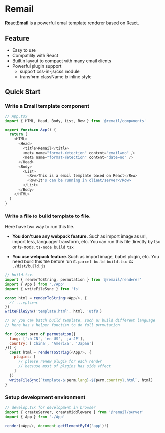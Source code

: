 # Remail

**Re**actE**mail** is a powerful email template renderer based on [React](https://reactjs.org).

## Feature

- Easy to use
- Compatility with React
- Builtin layout to compact with many email clients
- Powerful plugin support
  - support css-in-js/css module
  - transform className to inline style

## Quick Start

### Write a Email template component

```js
// App.tsx
import { HTML, Head, Body, List, Row } from '@remail/components'

export function App() {
  return (
    <HTML>
      <Head>
        <title>Remail</title>
        <meta name="format-detection" content="email=no" />
        <meta name="format-detection" content="date=no" />
      </Head>
      <Body>
        <List>
          <Row>This is a email template based on React</Row>
          <Row>It's can be running in client/server</Row>
        </List>
      </Body>
    </HTML>
  )
}
```

### Write a file to build template to file.

Here have two way to run this file.

- **You don't use any webpack feature.** Such as import image as url, import less, languager transform, etc.
You can run this file directly by tsc or ts-node. `ts-node build.tsx`

- **You use webpack feature.** Such as import image, babel plugin, etc.
You need build this file before run it. `parcel build build.tsx && ./dist/build.js`

```js
// build.tsx.
import { renderToString, permutation } from '@remail/renderer'
import { App } from './App'
import { writeFileSync } from 'fs'

const html = renderToString(<App/>, {
  // ...options
})
writeFileSync('template.html', html, 'utf8')

// or you can batch build template, such as build different language
// here has a helper function to do full permutation

for (const perm of permutation({
  lang: ['zh-CN', 'en-US', 'ja-JP'],
  country: ['China', 'America', 'Japan']
})) {
  const html = renderToString(<App/>, {
    plugins: [
      // please renew plugin for each render
      // because most of plugins has side effect
    ]
  })
  writeFileSync(`template-${perm.lang}-${perm.country}.html`, html)
}
```

### Setup development environment

```js
// develop.tsx for development in browser
import { createServer, createMiddleware } from '@remail/server'
import { App } from './App'

render(<App/>, document.getElementById('app')!)
```
